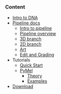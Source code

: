 ### Content

* [Intro to DNA](https://github.com/kiryha/AnimationDNA/wiki)
* [Pipeline docs](02-Codex-DNA)
  - [Intro to pipeline]()
  - [Pipeline overview]()
  - [3D branch]()
  - [2D branch]()
  - [Art]()
  - [Edit and Grading]()
* Tutorials
  - [Quick Start](01-Quick-start)
  - [PyMel](06-Tutorials)
    * [Theory](06-Tutorials#programming-theory)
    * [Examples](06-Tutorials#programming-practice)
* [Download](https://github.com/kiryha/AnimationDNA)